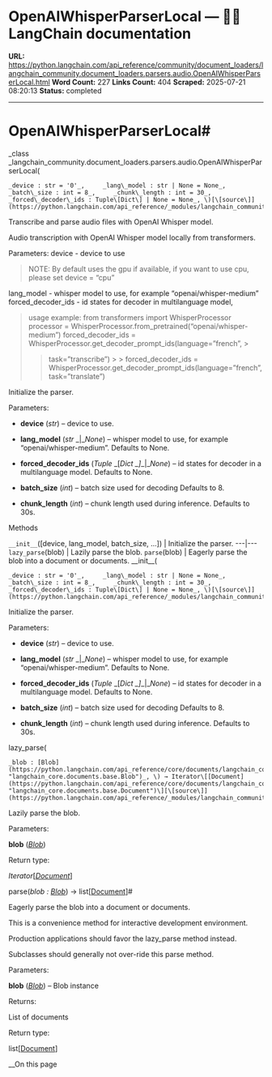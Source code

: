 # OpenAIWhisperParserLocal — 🦜🔗 LangChain  documentation

**URL:** https://python.langchain.com/api_reference/community/document_loaders/langchain_community.document_loaders.parsers.audio.OpenAIWhisperParserLocal.html
**Word Count:** 227
**Links Count:** 404
**Scraped:** 2025-07-21 08:20:13
**Status:** completed

---

# OpenAIWhisperParserLocal\#

_class _langchain\_community.document\_loaders.parsers.audio.OpenAIWhisperParserLocal\(

    _device : str = '0'_,     _lang\_model : str | None = None_,     _batch\_size : int = 8_,     _chunk\_length : int = 30_,     _forced\_decoder\_ids : Tuple\[Dict\] | None = None_, \)[\[source\]](https://python.langchain.com/api_reference/_modules/langchain_community/document_loaders/parsers/audio.html#OpenAIWhisperParserLocal)\#     

Transcribe and parse audio files with OpenAI Whisper model.

Audio transcription with OpenAI Whisper model locally from transformers.

Parameters: device - device to use

> NOTE: By default uses the gpu if available, if you want to use cpu, please set device = “cpu”

lang\_model - whisper model to use, for example “openai/whisper-medium” forced\_decoder\_ids - id states for decoder in multilanguage model,

> usage example: from transformers import WhisperProcessor processor = WhisperProcessor.from\_pretrained\(“openai/whisper-medium”\) forced\_decoder\_ids = WhisperProcessor.get\_decoder\_prompt\_ids\(language=”french”, >
>> task=”transcribe”\) >  > forced\_decoder\_ids = WhisperProcessor.get\_decoder\_prompt\_ids\(language=”french”, task=”translate”\)

Initialize the parser.

Parameters:     

  * **device** \(_str_\) – device to use.

  * **lang\_model** \(_str_ _|__None_\) – whisper model to use, for example “openai/whisper-medium”. Defaults to None.

  * **forced\_decoder\_ids** \(_Tuple_ _\[__Dict_ _\]__|__None_\) – id states for decoder in a multilanguage model. Defaults to None.

  * **batch\_size** \(_int_\) – batch size used for decoding Defaults to 8.

  * **chunk\_length** \(_int_\) – chunk length used during inference. Defaults to 30s.

Methods

`__init__`\(\[device, lang\_model, batch\_size, ...\]\) | Initialize the parser.   ---|---   `lazy_parse`\(blob\) | Lazily parse the blob.   `parse`\(blob\) | Eagerly parse the blob into a document or documents.      \_\_init\_\_\(

    _device : str = '0'_,     _lang\_model : str | None = None_,     _batch\_size : int = 8_,     _chunk\_length : int = 30_,     _forced\_decoder\_ids : Tuple\[Dict\] | None = None_, \)[\[source\]](https://python.langchain.com/api_reference/_modules/langchain_community/document_loaders/parsers/audio.html#OpenAIWhisperParserLocal.__init__)\#     

Initialize the parser.

Parameters:     

  * **device** \(_str_\) – device to use.

  * **lang\_model** \(_str_ _|__None_\) – whisper model to use, for example “openai/whisper-medium”. Defaults to None.

  * **forced\_decoder\_ids** \(_Tuple_ _\[__Dict_ _\]__|__None_\) – id states for decoder in a multilanguage model. Defaults to None.

  * **batch\_size** \(_int_\) – batch size used for decoding Defaults to 8.

  * **chunk\_length** \(_int_\) – chunk length used during inference. Defaults to 30s.

lazy\_parse\(

    _blob : [Blob](https://python.langchain.com/api_reference/core/documents/langchain_core.documents.base.Blob.html#langchain_core.documents.base.Blob "langchain_core.documents.base.Blob")_, \) → Iterator\[[Document](https://python.langchain.com/api_reference/core/documents/langchain_core.documents.base.Document.html#langchain_core.documents.base.Document "langchain_core.documents.base.Document")\][\[source\]](https://python.langchain.com/api_reference/_modules/langchain_community/document_loaders/parsers/audio.html#OpenAIWhisperParserLocal.lazy_parse)\#     

Lazily parse the blob.

Parameters:     

**blob** \([_Blob_](https://python.langchain.com/api_reference/core/documents/langchain_core.documents.base.Blob.html#langchain_core.documents.base.Blob "langchain_core.documents.base.Blob")\)

Return type:     

_Iterator_\[[_Document_](https://python.langchain.com/api_reference/core/documents/langchain_core.documents.base.Document.html#langchain_core.documents.base.Document "langchain_core.documents.base.Document")\]

parse\(_blob : [Blob](https://python.langchain.com/api_reference/core/documents/langchain_core.documents.base.Blob.html#langchain_core.documents.base.Blob "langchain_core.documents.base.Blob")_\) → list\[[Document](https://python.langchain.com/api_reference/core/documents/langchain_core.documents.base.Document.html#langchain_core.documents.base.Document "langchain_core.documents.base.Document")\]\#     

Eagerly parse the blob into a document or documents.

This is a convenience method for interactive development environment.

Production applications should favor the lazy\_parse method instead.

Subclasses should generally not over-ride this parse method.

Parameters:     

**blob** \([_Blob_](https://python.langchain.com/api_reference/core/documents/langchain_core.documents.base.Blob.html#langchain_core.documents.base.Blob "langchain_core.documents.base.Blob")\) – Blob instance

Returns:     

List of documents

Return type:     

list\[[Document](https://python.langchain.com/api_reference/core/documents/langchain_core.documents.base.Document.html#langchain_core.documents.base.Document "langchain_core.documents.base.Document")\]

__On this page